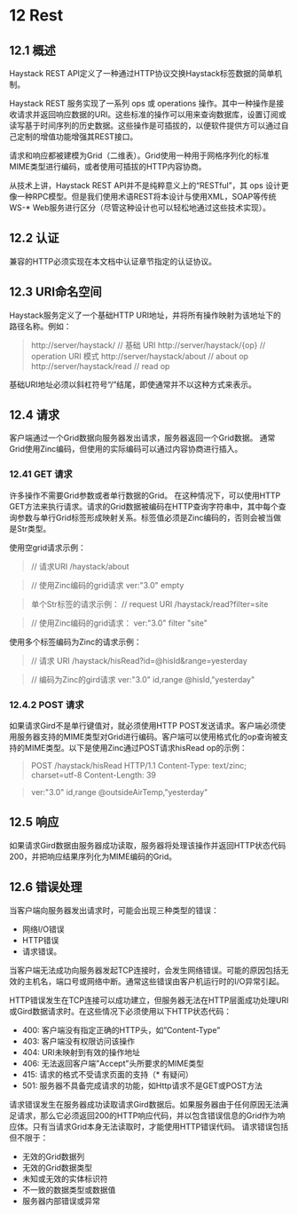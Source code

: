 # 12 Rest
## 12.1 概述
Haystack REST API定义了一种通过HTTP协议交换Haystack标签数据的简单机制。

Haystack REST 服务实现了一系列 ops 或 operations 操作。其中一种操作是接收请求并返回响应数据的URI。这些标准的操作可以用来查询数据库，设置订阅或读写基于时间序列的历史数据。这些操作是可插拔的，以便软件提供方可以通过自己定制的增值功能增强其REST接口。

请求和响应都被建模为Grid（二维表）。Grid使用一种用于网格序列化的标准MIME类型进行编码，或者使用可插拔的HTTP内容协商。

从技术上讲，Haystack REST API并不是纯粹意义上的“RESTful”，其 ops 设计更像一种RPC模型。但是我们使用术语REST将本设计与使用XML，SOAP等传统WS-* Web服务进行区分（尽管这种设计也可以轻松地通过这些技术实现）。


## 12.2 认证
兼容的HTTP必须实现在本文档中认证章节指定的认证协议。

## 12.3 URI命名空间
Haystack服务定义了一个基础HTTP URI地址，并将所有操作映射为该地址下的路径名称。例如：

> http://server/haystack/           // 基础 URI
> http://server/haystack/{op}       // operation URI 模式
> http://server/haystack/about      // about op
> http://server/haystack/read       // read op

基础URI地址必须以斜杠符号“/”结尾，即使通常并不以这种方式来表示。

## 12.4 请求
客户端通过一个Grid数据向服务器发出请求，服务器返回一个Grid数据。 通常Grid使用Zinc编码，但使用的实际编码可以通过内容协商进行插入。

### 12.41 GET 请求
许多操作不需要Grid参数或者单行数据的Grid。 在这种情况下，可以使用HTTP GET方法来执行请求。请求的Grid数据被编码在HTTP查询字符串中，其中每个查询参数与单行Grid标签形成映射关系。标签值必须是Zinc编码的，否则会被当做是Str类型。

使用空grid请求示例：
> // 请求URI
> /haystack/about

> // 使用Zinc编码的grid请求
> ver:"3.0"
> empty

> 单个Str标签的请求示例：
> // request URI
> /haystack/read?filter=site

> // 使用Zinc编码的grid请求：
> ver:"3.0"
> filter
> "site"

使用多个标签编码为Zinc的请求示例：
> // 请求 URI
> /haystack/hisRead?id=@hisId&range=yesterday

> // 编码为Zinc的gird请求
> ver:"3.0"
> id,range
> @hisId,"yesterday"

### 12.4.2 POST 请求
如果请求Gird不是单行键值对，就必须使用HTTP POST发送请求。客户端必须使用服务器支持的MIME类型对Grid进行编码。客户端可以使用格式化的op查询被支持的MIME类型。以下是使用Zinc通过POST请求hisRead op的示例：

> POST /haystack/hisRead HTTP/1.1
Content-Type: text/zinc; charset=utf-8
Content-Length: 39

> ver:"3.0"
> id,range
> @outsideAirTemp,"yesterday"

## 12.5 响应
如果请求Gird数据由服务器成功读取，服务器将处理该操作并返回HTTP状态代码200，并把响应结果序列化为MIME编码的Grid。

## 12.6 错误处理
当客户端向服务器发出请求时，可能会出现三种类型的错误：
+ 网络I/O错误
+ HTTP错误
+ 请求错误。

当客户端无法成功向服务器发起TCP连接时，会发生网络错误。可能的原因包括无效的主机名，端口号或网络中断。通常这些错误由客户机运行时的I/O异常引起。

HTTP错误发生在TCP连接可以成功建立，但服务器无法在HTTP层面成功处理URI或Gird数据请求时。在这些情况下必须使用以下HTTP状态代码：

+ 400: 客户端没有指定正确的HTTP头，如”Content-Type”
+ 403: 客户端没有权限访问该操作
+ 404: URI未映射到有效的操作地址
+ 406: 无法返回客户端”Accept”头所要求的MIME类型
+ 415: 请求的格式不受请求页面的支持（* 有疑问）
+ 501: 服务器不具备完成请求的功能，如Http请求不是GET或POST方法

请求错误发生在服务器成功读取请求Gird数据后。如果服务器由于任何原因无法满足请求，那么它必须返回200的HTTP响应代码，并以包含错误信息的Grid作为响应体。只有当请求Grid本身无法读取时，才能使用HTTP错误代码。 请求错误包括但不限于：

+ 无效的Grid数据列
+ 无效的Grid数据类型
+ 未知或无效的实体标识符
+ 不一致的数据类型或数据值
+ 服务器内部错误或异常
